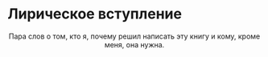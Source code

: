 Лирическое вступление
=====================

<p align="center">Пара слов о том, кто я, почему решил написать эту книгу и кому, кроме меня, она нужна.</p>
